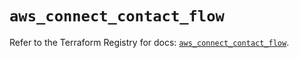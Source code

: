 # `aws_connect_contact_flow`

Refer to the Terraform Registry for docs: [`aws_connect_contact_flow`](https://registry.terraform.io/providers/hashicorp/aws/5.86.1/docs/resources/connect_contact_flow).
